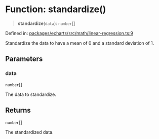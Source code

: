 # Function: standardize()

> **standardize**(`data`): `number`[]

Defined in: [packages/echarts/src/math/linear-regression.ts:9](https://github.com/GeoDaCenter/openassistant/blob/522ecb744b2b3ea1ecebec02c21c19736abe51ae/packages/echarts/src/math/linear-regression.ts#L9)

Standardize the data to have a mean of 0 and a standard deviation of 1.

## Parameters

### data

`number`[]

The data to standardize.

## Returns

`number`[]

The standardized data.
